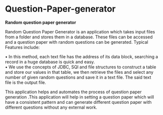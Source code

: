 # Question-Paper-generator
<Strong> Random question paper generator </Strong>

Random Question Paper Generator is an application which takes input files from a folder and stores them in a database. These files can be accessed and a question paper with random questions can be generated. 
Typical Features include:

•	In this method, each text file has the address of its data block, searching a record in a huge database is quick and easy. <br>
•	We use the concepts of JDBC, SQl and file structures to construct a table and store our values in that table, we then retrieve the files and select any number of given random questions and save it in a text file. The said text file is the output file.

This application helps and automates the process of question paper generation .This application will help in setting a question paper which will have a consistent pattern and can generate different question paper with different questions without any external work.
